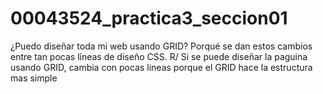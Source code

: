 # 00043524_practica3_seccion01

¿Puedo diseñar toda mi web usando GRID? Porqué se dan estos cambios entre tan pocas líneas de diseño CSS.
R/ Si se puede diseñar la paguina usando GRID, cambia con pocas lineas porque el GRID hace la estructura mas simple